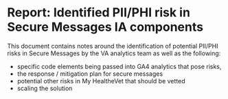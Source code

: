 # Report: Identified PII/PHI risk in Secure Messages IA components
This document contains notes around the identification of potential PII/PHI risks in Secure Messages by the VA analytics team as well as the following: 
* specific code elements being passed into GA4 analytics that pose risks,
* the response / mitigation plan for secure messages
* potential other risks in My HealtheVet that should be vetted
* scaling the solution
